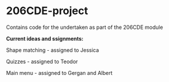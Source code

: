 # 206CDE-project
Contains code for the undertaken as part of the 206CDE module


<b> Current ideas and ssignments: </b>

Shape matching - assigned to Jessica

Quizzes - assigned to Teodor

Main menu - assigned to Gergan and Albert

